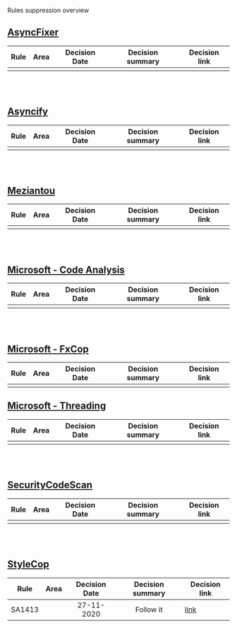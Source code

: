 Rules suppression overview

## [AsyncFixer](http://www.asyncfixer.com)
| Rule        | Area              | Decision Date | Decision summary | Decision link |
| ----------- |-------------------|:-------------:|:----------------:|---------------|
|             |                   |               |                  |               |

<br />
<br />

## [Asyncify](https://github.com/hvanbakel/Asyncify-CSharp)
| Rule        | Area              | Decision Date | Decision summary | Decision link |
| ----------- |-------------------|:-------------:|:----------------:|---------------|
|             |                   |               |                  |               |

<br />
<br />

## [Meziantou](https://www.meziantou.net/enforcing-asynchronous-code-good-practices-using-a-roslyn-analyzer.htm)
| Rule        | Area              | Decision Date | Decision summary | Decision link |
| ----------- |-------------------|:-------------:|:----------------:|---------------|
|             |                   |               |                  |               |

<br />
<br />

## [Microsoft - Code Analysis](https://docs.microsoft.com/en-us/dotnet/fundamentals/code-analysis/quality-rules)
| Rule        | Area              | Decision Date | Decision summary | Decision link |
| ----------- |-------------------|:-------------:|:----------------:|---------------|
|             |                   |               |                  |               |

<br />
<br />

## [Microsoft - FxCop](https://github.com/dotnet/roslyn-analyzers)
| Rule        | Area              | Decision Date | Decision summary | Decision link |
| ----------- |-------------------|:-------------:|:----------------:|---------------|
|             |                   |               |                  |               |

## [Microsoft - Threading](https://github.com/microsoft/vs-threading/blob/master/doc/analyzers/index.md)
| Rule        | Area              | Decision Date | Decision summary | Decision link |
| ----------- |-------------------|:-------------:|:----------------:|---------------|
|             |                   |               |                  |               |

<br />
<br />

## [SecurityCodeScan](https://security-code-scan.github.io)
| Rule        | Area              | Decision Date | Decision summary | Decision link |
| ----------- |-------------------|:-------------:|:----------------:|---------------|
|             |                   |               |               |                  |

<br />
<br />

## [StyleCop](https://github.com/DotNetAnalyzers/StyleCopAnalyzers)
| Rule        | Area              | Decision Date | Decision summary | Decision link |
| ----------- |-------------------|:-------------:|:----------------:|---------------|
| SA1413      |                   | 27-11-2020    | Follow it        | [link](/documentation/CodeAnalyzersRules/StyleCop/SA1413.md) |
